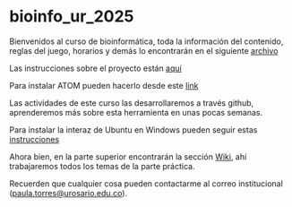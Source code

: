 # bioinfo_ur_2025
Bienvenidos al curso de bioinformática, toda la información del contenido, reglas del juego, horarios y demás lo encontrarán en el siguiente [archivo](https://github.com/paula-torres/bioinfo_ur_2025/blob/main/Guia_asignatura_bioinformatica_2025_1.pdf)

Las instrucciones sobre el proyecto están [aquí](https://github.com/paula-torres/bioinfo_ur_2025/blob/main/Proyecto_instrucciones_bf_2025.pdf)

Para instalar ATOM pueden hacerlo desde este [link](https://atom-editor.cc/)

Las actividades de este curso las desarrollaremos a través github, aprenderemos más sobre esta herramienta en unas pocas semanas.

Para instalar la interaz de Ubuntu en Windows pueden seguir estas [instrucciones](https://ubuntu.com/tutorials/install-ubuntu-desktop#1-overview)

Ahora bien, en la parte superior encontrarán la sección [Wiki](https://github.com/paula-torres/bioinfo_ur_2025/wiki), ahí trabajaremos todos los temas de la parte práctica.

Recuerden que cualquier cosa pueden contactarme al correo institucional (paula.torres@urosario.edu.co).
